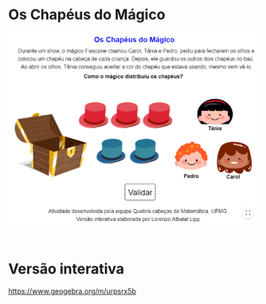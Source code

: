 # Os Chapéus do Mágico

![](preview.png)

<br>

# Versão interativa

https://www.geogebra.org/m/urpsrx5b